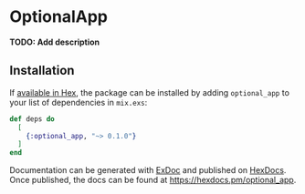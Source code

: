 # OptionalApp

**TODO: Add description**

## Installation

If [available in Hex](https://hex.pm/docs/publish), the package can be installed
by adding `optional_app` to your list of dependencies in `mix.exs`:

```elixir
def deps do
  [
    {:optional_app, "~> 0.1.0"}
  ]
end
```

Documentation can be generated with [ExDoc](https://github.com/elixir-lang/ex_doc)
and published on [HexDocs](https://hexdocs.pm). Once published, the docs can
be found at <https://hexdocs.pm/optional_app>.

